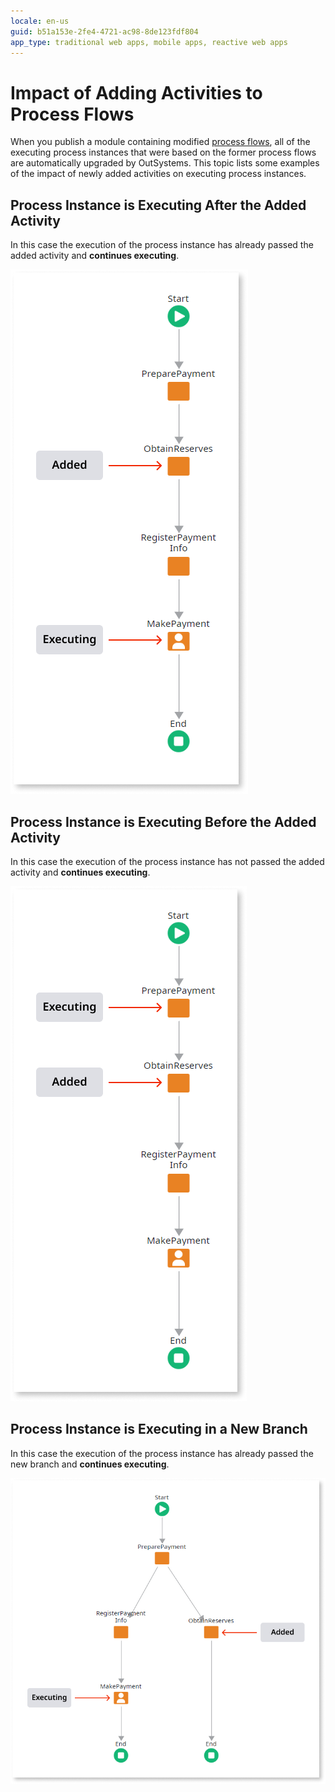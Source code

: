 ```yaml
---
locale: en-us
guid: b51a153e-2fe4-4721-ac98-8de123fdf804
app_type: traditional web apps, mobile apps, reactive web apps
---
```


# Impact of Adding Activities to Process Flows

When you publish a module containing modified [process flows](../process-flow/process-flow-editor.md), all of the executing process instances that were based on the former process flows are automatically upgraded by OutSystems. This topic lists some examples of the impact of newly added activities on executing process instances.


## Process Instance is Executing After the Added Activity

In this case the execution of the process instance has already passed the added activity and **continues executing**.

![](images/process-upgrade-adding-past.png)


## Process Instance is Executing Before the Added Activity

In this case the execution of the process instance has not passed the added activity and **continues executing**.

![](images/process-upgrade-adding-future.png)


## Process Instance is Executing in a New Branch

In this case the execution of the process instance has already passed the new branch and **continues executing**.

![](images/process-upgrade-adding-branch.png)
